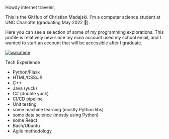 Howdy internet traveler,

This is the GitHub of Christian Madajski.
I'm a computer science student at UNC Charlotte (graduating May 2022 🥳).

Here you can see a selection of some of my programming explorations. This profile is
relatively new since my main account used my school email, and I wanted to start 
an account that will be accessible after I graduate.

[![wakatime](https://wakatime.com/badge/user/510092ca-a9b8-48f5-bf50-9b05005ef525.svg)](https://wakatime.com/@510092ca-a9b8-48f5-bf50-9b05005ef525)

Tech Experience
- Python/Flask
- HTML/CSS/JS
- C++
- Java (yuck)
- C# (double yuck)
- CI/CD pipeline
- Unit testing
- some machine learning (mostly Python libs)
- some data science (mostly using Python)
- some React
- Bash/Ubuntu
- Agile methodology
